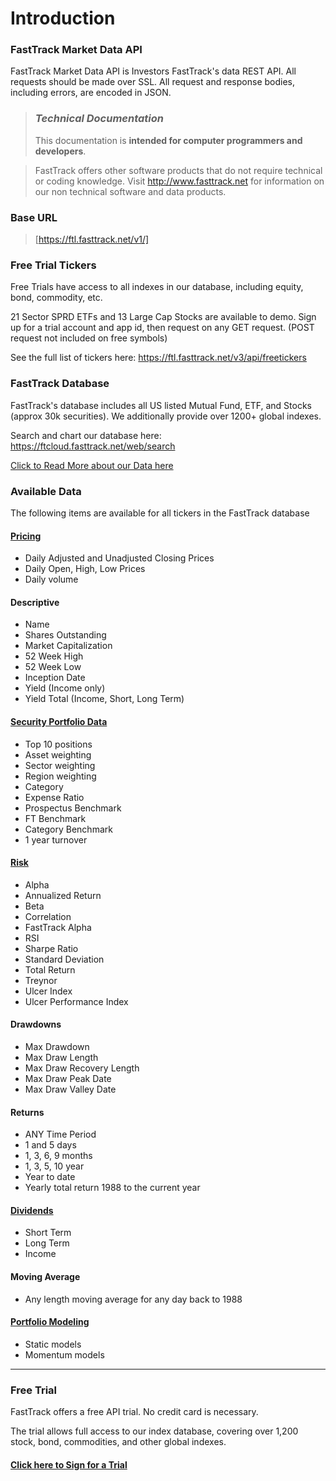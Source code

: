 # Introduction

### FastTrack Market Data API
FastTrack Market Data API is Investors FastTrack's data REST API. All requests should be made over SSL. All request and response bodies, including errors, are encoded in JSON.

<!-- theme: danger -->
>### *Technical Documentation*
>This documentation is **intended for computer programmers and developers**. 

<!-- theme: none -->
>FastTrack offers other software products that do not require technical or coding knowledge. 
>Visit http://www.fasttrack.net for information on our non technical software and data products.


### Base URL
>[https://ftl.fasttrack.net/v1/]

### Free Trial Tickers
Free Trials have access to all indexes in our database, including equity, bond, commodity, etc. 

21 Sector SPRD ETFs and 13 Large Cap Stocks are available to demo. Sign up for a trial account and app id, then request on any GET request. (POST request not included on free symbols)

See the full list of tickers here: https://ftl.fasttrack.net/v3/api/freetickers

### FastTrack Database
FastTrack's database includes all US listed Mutual Fund, ETF, and Stocks (approx 30k securities). We additionally provide over 1200+ global indexes.

Search and chart our database here: https://ftcloud.fasttrack.net/web/search

[Click to Read More about our Data here](./02a-DataInfo.md)

### Available Data
The following items are available for all tickers in the FastTrack database

#### [Pricing](https://fasttrack.stoplight.io/docs/ftlightning/aff23f320c5df-data-range-multiple-tickers)
- Daily Adjusted and Unadjusted Closing Prices
- Daily Open, High, Low Prices
- Daily volume

#### Descriptive
- Name
- Shares Outstanding
- Market Capitalization
- 52 Week High
- 52 Week Low
- Inception Date
- Yield (Income only)
- Yield Total (Income, Short, Long Term)

#### [Security Portfolio Data](https://fasttrack.stoplight.io/docs/ftlightning/264aa1a7657f9-portfolio-details)
- Top 10 positions
- Asset weighting
- Sector weighting
- Region weighting
- Category
- Expense Ratio
- Prospectus Benchmark
- FT Benchmark
- Category Benchmark
- 1 year turnover

#### [Risk](https://fasttrack.stoplight.io/docs/ftlightning/c5068d5e59f7e-multiple-tickers)
- Alpha
- Annualized Return
- Beta
- Correlation
- FastTrack Alpha
- RSI
- Sharpe Ratio
- Standard Deviation
- Total Return
- Treynor
- Ulcer Index
- Ulcer Performance Index

#### Drawdowns
- Max Drawdown
- Max Draw Length
- Max Draw Recovery Length
- Max Draw Peak Date
- Max Draw Valley Date

#### Returns
- ANY Time Period
- 1 and 5 days
- 1, 3, 6, 9 months
- 1, 3, 5, 10 year
- Year to date
- Yearly total return 1988 to the current year

#### [Dividends](https://fasttrack.stoplight.io/docs/ftlightning/9609a82a71987-dividends)
- Short Term
- Long Term
- Income


#### Moving Average
- Any length moving average for any day back to 1988

#### [Portfolio Modeling](https://fasttrack.stoplight.io/docs/ftlightning/c6683def5f895-calculate-static-model)
- Static models
- Momentum models

---

### Free Trial
FastTrack offers a free API trial. No credit card is necessary. 

The trial allows full access to our index database, covering over 1,200 stock, bond, commodities, and other global indexes. 

#### [Click here to Sign for a Trial](https://subscribe.fasttrack.net/landing/api/apilanding.html)
